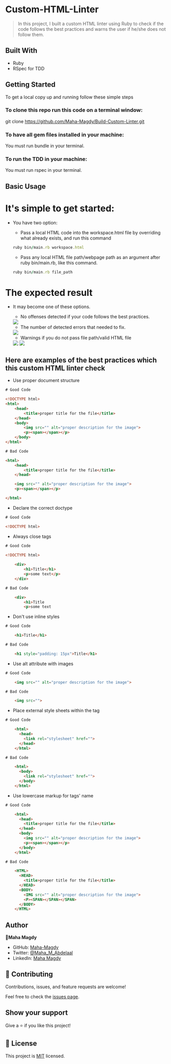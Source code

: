 # Custom-HTML-Linter

> In this project, I built a custom HTML linter using Ruby to check if the code follows the best practices and warns the user if he/she does not follow them.

## Built With

- Ruby
- RSpec for TDD

## Getting Started

To get a local copy up and running follow these simple steps

### To clone this repo run this code on a terminal window: 

git clone https://github.com/Maha-Magdy/Build-Custom-Linter.git

### To have all gem files installed in your machine:

You must run bundle in your terminal.

### To run the TDD in your machine:

You must run rspec in your terminal.

## Basic Usage

# It's simple to get started:
* You have two option:

    * Pass a local HTML code into the workspace.html file by overriding what already exists, and run this command

    ```ruby
    ruby bin/main.rb workspace.html
    ```

    * Pass any local HTML file path/webpage path as an argument after ruby bin/main.rb, like this command.

    ```ruby
    ruby bin/main.rb file_path
    ```
# The expected result
* It may become one of these options.
    * No offenses detected if your code follows the best practices.
    
    <img src="./images/no-offenses-detected.png">

    * The number of detected errors that needed to fix.
    
    <img src="./images/error-detected.png">

    * Warnings if you do not pass file path/valid HTML file
    
    <img src="./images/no-file-passed-warning.png">
    
    <img src="./images/no-vaild-file.png">

## Here are examples of the best practices which this custom HTML linter check

* Use proper document structure

~~~html
# Good Code

<!DOCTYPE html>
<html>
    <head>
        <title>proper title for the file</title>
    </head>
    <body>
        <img src="" alt="proper description for the image">
        <p><span></span></p>
    </body>
</html>

# Bad Code

<html>
    <head>
        <title>proper title for the file</title>
    </head>

    <img src="" alt="proper description for the image">
    <p><span></span></p>

</html>
~~~

* Declare the correct doctype

~~~html
# Good Code

<!DOCTYPE html>
~~~

* Always close tags

~~~html
# Good Code

<!DOCTYPE html>
    
    <div>
        <h1>Title</h1>
        <p>some text</p>
    </div>

# Bad Code

    <div>
        <h1>Title
        <p>some text
~~~

* Don't use inline styles

~~~html
# Good Code

    <h1>Title</h1>

# Bad Code

    <h1 style="padding: 15px">Title</h1>
~~~

* Use alt attribute with images

~~~html
# Good Code

    <img src="" alt="proper description for the image">

# Bad Code

    <img src="">
~~~

* Place external style sheets within the <head> tag

~~~html
# Good Code

    <html>
      <head>
        <link rel="stylesheet" href="">
      </head>
    </html>

# Bad Code

    <html>
      <body>
        <link rel="stylesheet" href="">
      </body>
    </html>
~~~

* Use lowercase markup for tags' name

~~~html
# Good Code

    <html>
      <head>
        <title>proper title for the file</title>
      </head>
      <body>
        <img src="" alt="proper description for the image">
        <p><span></span></p>
      </body>
    </html>

# Bad Code

    <HTML>
      <HEAD>
        <title>proper title for the file</title>
      </HEAD>
      <BODY>
        <IMG src="" alt="proper description for the image">
        <P><SPAN></SPAN></SPAN>
      </BODY>
    </HTML>
~~~

## Author

👤**Maha Magdy**

- GitHub: [Maha-Magdy](https://github.com/Maha-Magdy)
- Twitter: [@Maha_M_Abdelaal](https://twitter.com/Maha_M_Abdelaal)
- LinkedIn: [Maha Magdy](https://www.linkedin.com/in/maha-magdy-18a8a7116/)

## 🤝 Contributing

Contributions, issues, and feature requests are welcome!

Feel free to check the [issues page](https://github.com/Maha-Magdy/Build-Custom-Linter/issues).

## Show your support

Give a ⭐️ if you like this project!

## 📝 License

This project is [MIT](./LICENSE) licensed.
